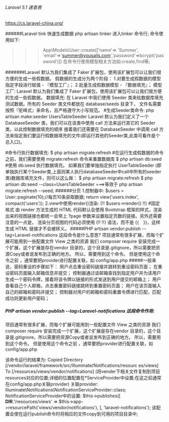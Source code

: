 ###### Laravel 5.1 速查表
https://cs.laravel-china.org/

######Laravel tink 快速生成数据
php artisan tinker 进入tinker 命令行;
命令使用如下:
>>> App\Models\User::create(['name'=> 'Summer', 'email'=>'summer@yousails.com','password'=>bcrypt('password')])
在命令行使用模型相关方法如:create,find等;

#######Laravel 默认为我们集成了 Faker 扩展包，使用该扩展包可以让我们很方便的生成一些假数据。
假数据的生成分为两个阶段：
1.对要生成假数据的模型指定字段进行赋值 - 『模型工厂』；
2.批量生成假数据模型 - 『数据填充』；
模型工厂:
Laravel 默认为我们集成了 Faker 扩展包，使用该扩展包可以让我们很方便的生成一些假数据。
数据填充:
在 Laravel 中我们使用 Seeder 类来给数据库填充测试数据。所有的 Seeder 类文件都放在 database/seeds 目录下，
文件名需要按照『驼峰式』来命名，且严格遵守大小写规范。
#生成Seeder类命令:
php artisan make:seeder UsersTableSeeder
Laravel 默认为我们定义了一个 DatabaseSeeder 类，我们可以在该类中使用 call 方法来运行其它的 Seeder 类，以此控制数据填充的顺序
接着我们还需要在 DatabaseSeeder 中调用 call 方法来指定我们要运行假数据填充的文件(即运行其他的Seeder类,此类可看作是个总入口)。

#命令行执行数据填充:
$ php artisan migrate:refresh #在运行生成假数据的命令之前，我们需要使用 migrate:refresh 命令来重置数据库
$ php artisan db:seed #使用 db:seed 执行数据填充。
如果我们要单独指定执行 UserTableSeeder (即单独执行某个Seeder类,上面则某人执行databaseSeeder中call中所有的seeder类)数据库填充文件，则可以这么做：
$ php artisan migrate:refresh
$ php artisan db:seed --class=UsersTableSeeder
===>等效于 php artisan migrate:refresh --seed;
######分页
1.控制器中:
$users = User::paginate(10);//每页10条获取数据;
return view('users.index', compact('users'));
2.view中使用render()渲染:
{!! $users->render() !!} #固定格式
由 render 方法生成的 HTML 代码默认会使用 Bootstrap 框架的样式，渲染出来的视图链接也都统一会带上 ?page 参数来设置指定页数的链接。另外还需要注意的一点是，
渲染分页视图的代码必须使用 {!! !!} 语法，而不是 {{　}}，这样生成 HTML 链接才不会被转义。
#####PHP artisan vendor:publish --tag=Laravel-notifications 这段命令是什么意思?
项目通常有很多扩展，而每个扩展可能用到一些配置文件 View 之类的资源
我们 composer require 安装完成一个扩展，这个扩展是存在vendor 目录的，这个目录是.gitignore，所以需要把资源Copy或者说发布到正确的地方。
所以，需要用到这个命令。
但是使用这个命令之前 ，通常要把provider进行配置关联，如 config/app.php
#####一般来说，密码重设的步骤如下：
用户点击重设密码链接并跳转到重设密码页面；
在重设密码页面输入邮箱信息并提交；
控制器通过该邮箱查找到指定用户并为该用户生成一个密码令牌，接着将该令牌以链接的形式发送到用户提交的邮箱上；
用户查看自己个人邮箱，点击重置密码链接跳转到重置密码页面；
用户在该页面输入自己的邮箱和密码并提交；
控制器对用户的邮箱和密码重置令牌进行匹配，匹配成功则更新用户密码；
##### PHP artisan vendor:publish --tag=Laravel-notifications 这段命令作用:
项目通常有很多扩展，而每个扩展可能用到一些配置文件 View 之类的资源
我们 composer require 安装完成一个扩展，这个扩展是存在vendor 目录的，这个目录是.gitignore，所以需要把资源Copy或者说发布到正确的地方。
所以，需要用到这个命令。
但是使用这个命令之前 ，通常要把provider进行配置关联，如 config/app.php

该命令运行的结果为:
Copied Directory [/vendor/laravel/framework/src/Illuminate/Notifications/resourc
es/views] To [/resources/views/vendor/notifications]
(将vender下相关文件复制到项目resources对应的位置;详细的位置配置在*ServiceProvider中设置;在这之前通常在config/app.php关联provider)
关联provider: Illuminate\Notifications\NotificationServiceProvider::class;
NotificationServiceProvider中的设置:
  $this->publishes([
                __DIR__.'/resources/views' => $this->app->resourcePath('views/vendor/notifications'),
            ], 'laravel-notifications');
该配置会使在运行publish命令时将相应的文件copy到可用的项目目录中;




